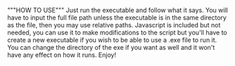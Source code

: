 """HOW TO USE"""
Just run the executable and follow what it says. You will have to input the full file path unless the executable is in the same directory as the file, then you may use relative paths. Javascript is included but not needed, you can use it to make modifications to the script but you'll have to create a new executable if you wish to be able to use a .exe file to run it. You can change the directory of the exe if you want as well and it won't have any effect on how it runs. Enjoy!